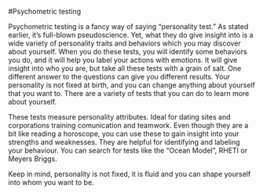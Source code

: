 #Psychometric testing

Psychometric testing is a fancy way of saying “personality test.” As stated earlier, 
it’s full-blown pseudoscience. Yet, what they do give insight into is a wide variety of personality 
traits and behaviors which you may discover about yourself. When you do these tests, you will identify some behaviors 
you do, and it will help you label your actions with emotions. It will give insight into who you are, but take 
all these tests with a grain of salt. One different answer to the questions can give you 
different results. Your personality is not fixed at birth, and you can change anything about yourself that you want to.
There are a variety of tests that you can do to learn more about yourself.

These tests measure personality attributes. Ideal for dating sites and  corporations training comunication and teamwork. 
Even though they are a bit like reading a horoscope, you 
can use these to gain insight into your strengths and weaknesses. They are helpful for identifying and labeling your behaviour.
You can search for tests like the “Ocean Model”, RHETI or Meyers Briggs. 

Keep in mind, personality is not fixed, it is fluid and you can shape yourself into whom you want to be.




